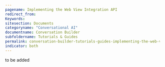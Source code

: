 ```yaml
---
pagename: Implementing the Web View Integration API
redirect_from:
Keywords:
sitesection: Documents
categoryname: "Conversational AI"
documentname: Conversation Builder
subfoldername: Tutorials & Guides
permalink: conversation-builder-tutorials-guides-implementing-the-web-view-integration-api.html
indicator: both
---
```


to be added
